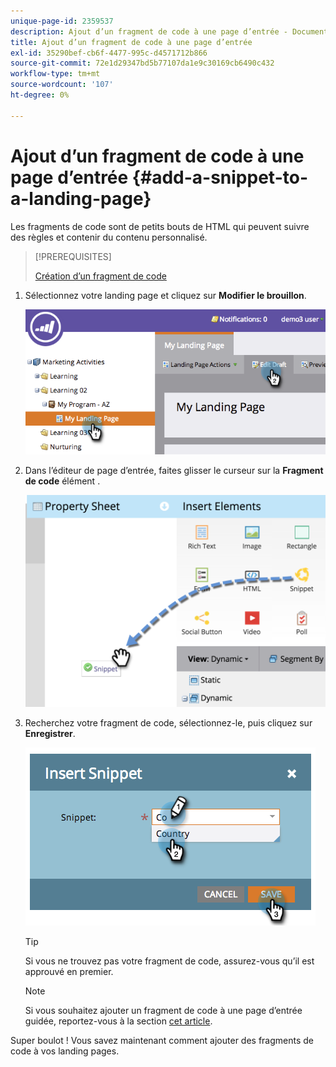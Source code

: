 ```yaml
---
unique-page-id: 2359537
description: Ajout d’un fragment de code à une page d’entrée - Documents Marketo - Documentation du produit
title: Ajout d’un fragment de code à une page d’entrée
exl-id: 35290bef-cb6f-4477-995c-d4571712b866
source-git-commit: 72e1d29347bd5b77107da1e9c30169cb6490c432
workflow-type: tm+mt
source-wordcount: '107'
ht-degree: 0%

---
```


# Ajout d’un fragment de code à une page d’entrée {#add-a-snippet-to-a-landing-page}

Les fragments de code sont de petits bouts de HTML qui peuvent suivre des règles et contenir du contenu personnalisé.

>[!PREREQUISITES]
>
>[Création d’un fragment de code](/help/marketo/product-docs/personalization/segmentation-and-snippets/snippets/create-a-snippet.md)

1. Sélectionnez votre landing page et cliquez sur **Modifier le brouillon**.

   ![](assets/image2014-9-16-15-3a4-3a28.png)

1. Dans l’éditeur de page d’entrée, faites glisser le curseur sur la **Fragment de code** élément .

   ![](assets/image2015-5-21-12-3a46-3a34.png)

1. Recherchez votre fragment de code, sélectionnez-le, puis cliquez sur **Enregistrer**.

   ![](assets/image2014-9-16-15-3a4-3a14.png)

   >[!TIP]
   >
   >Si vous ne trouvez pas votre fragment de code, assurez-vous qu’il est approuvé en premier.

   >[!NOTE]
   >
   >Si vous souhaitez ajouter un fragment de code à une page d’entrée guidée, reportez-vous à la section [cet article](/help/marketo/product-docs/demand-generation/landing-pages/landing-page-templates/create-a-guided-landing-page-template.md).

Super boulot ! Vous savez maintenant comment ajouter des fragments de code à vos landing pages.
